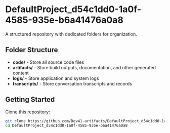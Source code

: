 # DefaultProject_d54c1dd0-1a0f-4585-935e-b6a41476a0a8
A structured repository with dedicated folders for organization.

## Folder Structure

- **code/** - Store all source code files
- **artifacts/** - Store build outputs, documentation, and other generated content
- **logs/** - Store application and system logs
- **transcripts/** - Store conversation transcripts and records

## Getting Started

Clone this repository:
```bash
git clone https://github.com/Dev41-artifacts/DefaultProject_d54c1dd0-1a0f-4585-935e-b6a41476a0a8
cd DefaultProject_d54c1dd0-1a0f-4585-935e-b6a41476a0a8
```
